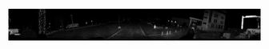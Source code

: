 
<p align="center">
  <img src="https://github.com/dariak153/Nowoczesne_sensory_w_robotyce/blob/main/intensity_image.png">
</p>

